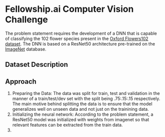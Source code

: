 # Fellowship.ai Computer Vision Challenge

The problem statement requires the development of a DNN that is capable of classifying the 102 flower species present in the [Oxford Flowers102 dataset](https://www.robots.ox.ac.uk/~vgg/data/flowers/102/). The DNN is based on a ResNet50 architecture pre-trained on the [ImageNet](https://www.image-net.org/) database.

## Dataset Description


## Approach

1. Preparing the Data: The data was split for train, test and validation in the manner of a train/test/dev set with the split being .75:.15:.15 respectively. The main motive behind splitting the data is to ensure that the model generalizes well on unseen data and not just on the trainining data.
2. Initializing the neural network: According to the problem statement, a ResNet50 model was initialized with weights from imagenet so that relevant features can be extracted from the train data.
3. 
